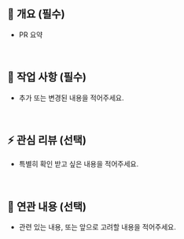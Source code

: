 ## 📌 개요 (필수)

- PR 요약

<br>

## 🔨 작업 사항 (필수)

- 추가 또는 변경된 내용을 적어주세요.

<br>

## ⚡️ 관심 리뷰 (선택)

- 특별히 확인 받고 싶은 내용을 적어주세요.

<br>

## 🌱 연관 내용 (선택)

- 관련 있는 내용, 또는 앞으로 고려할 내용을 적어주세요.    
